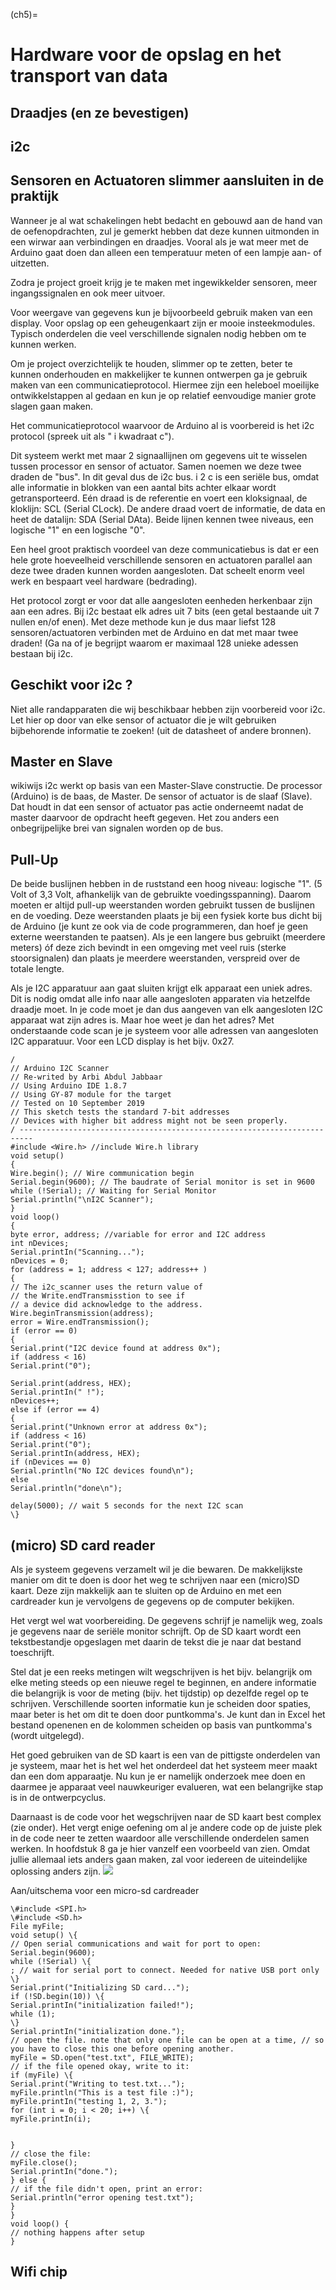 (ch5)=

# Hardware voor de opslag en het transport van data 

## Draadjes (en ze bevestigen)

## i2c

## Sensoren en Actuatoren slimmer aansluiten in de praktijk

Wanneer je al wat schakelingen hebt bedacht en gebouwd aan de hand van de oefenopdrachten, zul je gemerkt hebben dat deze kunnen uitmonden in een wirwar aan verbindingen en draadjes. Vooral als je wat meer met de Arduino gaat doen dan alleen een temperatuur meten of een lampje aan- of uitzetten.

Zodra je project groeit krijg je te maken met ingewikkelder sensoren, meer ingangssignalen en ook meer uitvoer.

Voor weergave van gegevens kun je bijvoorbeeld gebruik maken van een display. Voor opslag op een geheugenkaart zijn er mooie insteekmodules. Typisch onderdelen die veel verschillende signalen nodig hebben om te kunnen werken.

Om je project overzichtelijk te houden, slimmer op te zetten, beter te kunnen onderhouden en makkelijker te kunnen ontwerpen ga je gebruik maken van een communicatieprotocol. Hiermee zijn een heleboel moeilijke ontwikkelstappen al gedaan en kun je op relatief eenvoudige manier grote slagen gaan maken.

Het communicatieprotocol waarvoor de Arduino al is voorbereid is het i2c protocol (spreek uit als " i kwadraat c").

Dit systeem werkt met maar 2 signaallijnen om gegevens uit te wisselen tussen processor en sensor of actuator. Samen noemen we deze twee draden de "bus". In dit geval dus de i2c bus.
i 2 c is een seriële bus, omdat alle informatie in blokken van een aantal bits achter elkaar wordt getransporteerd. Eén draad is de referentie en voert een kloksignaal, de kloklijn: SCL (Serial CLock). De andere draad voert de informatie, de data en heet de datalijn: SDA (Serial DAta). Beide lijnen kennen twee niveaus, een logische "1" en een logische "0".

Een heel groot praktisch voordeel van deze communicatiebus is dat er een hele grote hoeveelheid verschillende sensoren en actuatoren parallel aan deze twee draden kunnen worden aangesloten. Dat scheelt enorm veel werk en bespaart veel hardware (bedrading).

Het protocol zorgt er voor dat alle aangesloten eenheden herkenbaar zijn aan een adres. Bij i2c bestaat elk adres uit 7 bits (een getal bestaande uit 7 nullen en/of enen). Met deze methode kun je dus maar liefst 128 sensoren/actuatoren verbinden met de Arduino en dat met maar twee draden! (Ga na of je begrijpt waarom er maximaal 128 unieke adessen bestaan bij i2c.

## Geschikt voor i2c ?

Niet alle randapparaten die wij beschikbaar hebben zijn voorbereid voor i2c. Let hier op door van elke sensor of actuator die je wilt gebruiken bijbehorende informatie te zoeken! (uit de datasheet of andere bronnen).

## Master en Slave

wikiwijs
i2c werkt op basis van een Master-Slave constructie. De processor (Arduino) is de baas, de Master. De sensor of actuator is de slaaf (Slave). Dat houdt in dat een sensor of actuator pas actie onderneemt nadat de master daarvoor de opdracht heeft gegeven. Het zou anders een onbegrijpelijke brei van signalen worden op de bus.

## Pull-Up

De beide buslijnen hebben in de ruststand een hoog niveau: logische "1". (5 Volt of 3,3 Volt, afhankelijk van de gebruikte voedingsspanning). Daarom moeten er altijd pull-up weerstanden worden gebruikt tussen de buslijnen en de voeding. Deze weerstanden plaats je bij een fysiek korte bus dicht bij de Arduino (je kunt ze ook via de code programmeren, dan hoef je geen externe weerstanden te paatsen). Als je een langere bus gebruikt (meerdere meters) óf deze zich bevindt in een omgeving met veel ruis (sterke stoorsignalen) dan plaats je meerdere weerstanden, verspreid over de totale lengte.

Als je I2C apparatuur aan gaat sluiten krijgt elk apparaat een uniek adres. Dit is nodig omdat alle info naar alle aangesloten apparaten via hetzelfde draadje moet. In je code moet je dan dus aangeven van elk aangesloten I2C apparaat wat zijn adres is. Maar hoe weet je dan het adres? Met onderstaande code scan je je systeem voor alle adressen van aangesloten I2C apparatuur. Voor een LCD display is het bijv. 0x27.

```{code-cell} C
/
// Arduino I2C Scanner
// Re-writed by Arbi Abdul Jabbaar
// Using Arduino IDE 1.8.7
// Using GY-87 module for the target
// Tested on 10 September 2019
// This sketch tests the standard 7-bit addresses
// Devices with higher bit address might not be seen properly.
/ -------------------------------------------------------------------------
#include <Wire.h> //include Wire.h library
void setup()
{
Wire.begin(); // Wire communication begin
Serial.begin(9600); // The baudrate of Serial monitor is set in 9600
while (!Serial); // Waiting for Serial Monitor
Serial.println("\nI2C Scanner");
}
void loop()
{
byte error, address; //variable for error and I2C address
int nDevices;
Serial.printIn("Scanning...");
nDevices = 0;
for (address = 1; address < 127; address++ )
{
// The i2c_scanner uses the return value of
// the Write.endTransmisstion to see if
// a device did acknowledge to the address.
Wire.beginTransmission(address);
error = Wire.endTransmission();
if (error == 0)
{
Serial.print("I2C device found at address 0x");
if (address < 16)
Serial.print("0");

Serial.print(address, HEX);
Serial.printIn(" !");
nDevices++;
else if (error == 4)
{
Serial.print("Unknown error at address 0x");
if (address < 16)
Serial.print("0");
Serial.printIn(address, HEX);
if (nDevices == 0)
Serial.println("No I2C devices found\n");
else
Serial.println("done\n");

delay(5000); // wait 5 seconds for the next I2C scan
\}
```

## (micro) SD card reader

Als je systeem gegevens verzamelt wil je die bewaren. De makkelijkste manier om dit te doen is door het weg te schrijven naar een (micro)SD kaart. Deze zijn makkelijk aan te sluiten op de Arduino en met een cardreader kun je vervolgens de gegevens op de computer bekijken.

Het vergt wel wat voorbereiding. De gegevens schrijf je namelijk weg, zoals je gegevens naar de seriële monitor schrijft. Op de SD kaart wordt een tekstbestandje opgeslagen met daarin de tekst die je naar dat bestand toeschrijft.

Stel dat je een reeks metingen wilt wegschrijven is het bijv. belangrijk om elke meting steeds op een nieuwe regel te beginnen, en andere informatie die belangrijk is voor de meting (bijv. het tijdstip) op dezelfde regel op te schrijven. Verschillende soorten informatie kun je scheiden door spaties, maar beter is het om dit te doen door puntkomma's. Je kunt dan in Excel het bestand openenen en de kolommen scheiden op basis van puntkomma's (wordt uitgelegd).

Het goed gebruiken van de SD kaart is een van de pittigste onderdelen van je systeem, maar het is het wel het onderdeel dat het systeem meer maakt dan een dom apparaatje. Nu kun je er namelijk onderzoek mee doen en daarmee je apparaat veel nauwkeuriger evalueren, wat een belangrijke stap is in de ontwerpcyclus.

Daarnaast is de code voor het wegschrijven naar de SD kaart best complex (zie onder). Het vergt enige oefening om al je andere code op de juiste plek in de code neer te zetten waardoor alle verschillende onderdelen samen werken. In hoofdstuk 8 ga je hier vanzelf een voorbeeld van zien. Omdat jullie allemaal iets anders gaan maken, zal voor iedereen de uiteindelijke oplossing anders zijn.
![](https://cdn.mathpix.com/cropped/2024_12_19_51786a43dd384a158ec8g-38.jpg?height=1117&width=1543&top_left_y=301&top_left_x=265)

Aan/uitschema voor een micro-sd cardreader

```{code-cell} C
\#include <SPI.h>
\#include <SD.h>
File myFile;
void setup() \{
// Open serial communications and wait for port to open:
Serial.begin(9600);
while (!Serial) \{
; // wait for serial port to connect. Needed for native USB port only
\}
Serial.print("Initializing SD card...");
if (!SD.begin(10)) \{
Serial.printIn("initialization failed!");
while (1);
\}
Serial.printIn("initialization done.");
// open the file. note that only one file can be open at a time, // so you have to close this one before opening another.
myFile = SD.open("test.txt", FILE_WRITE);
// if the file opened okay, write to it:
if (myFile) \{
Serial.print("Writing to test.txt...");
myFile.println("This is a test file :)");
myFile.printIn("testing 1, 2, 3.");
for (int i = 0; i < 20; i++) \{
myFile.printIn(i);


}
// close the file:
myFile.close();
Serial.printIn("done.");
} else {
// if the file didn't open, print an error:
Serial.println("error opening test.txt");
}
}
void loop() {
// nothing happens after setup
}
```


## Wifi chip
